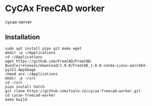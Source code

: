 <!--
SPDX-FileCopyrightText: 2025 Tsolo.io

SPDX-License-Identifier: Apache-2.0
-->

# CyCAx FreeCAD worker

cycax-server

## Installation

```
sudo apt install pipx git make wget
mkdir -p ~/Applications
cd ~/Applications
wget https://github.com/FreeCAD/FreeCAD-Bundle/releases/download/1.0.0/FreeCAD_1.0.0-conda-Linux-aarch64-py311.AppImage
chmod a+x ~/Applications
mkdir -p ~/src
cd ~/src
pipx install hatch
git clone https://github.com/tsolo-io/cycax-freecad-worker.git
cd cycax-freecad-worker
make build
```


